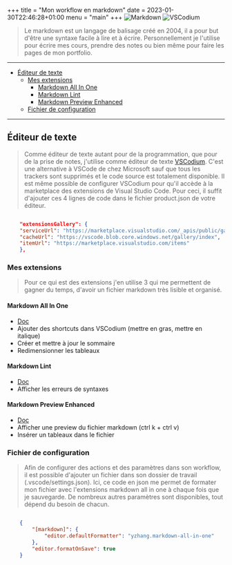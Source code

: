 +++
title = "Mon workflow en markdown"
date = 2023-01-30T22:46:28+01:00
menu = "main"
+++
![Markdown](https://img.shields.io/badge/markdown-%23000000.svg?style=for-the-badge&logo=markdown&logoColor=white) ![VSCodium](https://img.shields.io/badge/vscodium-2F80ED.svg?style=for-the-badge&logo=vscodium&logoColor=white)

> Le markdown est un langage de balisage créé en 2004, il a pour but d'être une syntaxe facile à lire et à écrire. Personnellement je l'utilise pour écrire mes cours, prendre des notes ou bien même pour faire les pages de mon portfolio.

<!--more-->
---

- [Éditeur de texte](#éditeur-de-texte)
  - [Mes extensions](#mes-extensions)
    - [Markdown All In One](#markdown-all-in-one)
    - [Markdown Lint](#markdown-lint)
    - [Markdown Preview Enhanced](#markdown-preview-enhanced)
  - [Fichier de configuration](#fichier-de-configuration)

---

## Éditeur de texte

> Comme éditeur de texte autant pour de la programmation, que pour de la prise de notes, j'utilise comme éditeur de texte [VSCodium](https://vscodium.com/). C'est une alternative à VSCode de chez Microsoft sauf que tous les trackers sont supprimés et le code source est totalement disponible. Il est même possible de configurer VSCodium pour qu'il accède à la marketplace des extensions de Visual Studio Code. Pour ceci, il suffit d'ajouter ces 4 lignes de code dans le fichier product.json de votre éditeur.

```json

    "extensionsGallery": {
    "serviceUrl": "https://marketplace.visualstudio.com/_apis/public/gallery",
    "cacheUrl": "https://vscode.blob.core.windows.net/gallery/index",
    "itemUrl": "https://marketplace.visualstudio.com/items"
    },

```

### Mes extensions

> Pour ce qui est des extensions j'en utilise 3 qui me permettent de gagner du temps, d'avoir un fichier markdown très lisible et organisé.

#### Markdown All In One

- [Doc](https://marketplace.visualstudio.com/items?itemName=yzhang.markdown-all-in-one)
- Ajouter des shortcuts dans VSCodium (mettre en gras, mettre en italique)
- Créer et mettre à jour le sommaire
- Redimensionner les tableaux

#### Markdown Lint

- [Doc](https://marketplace.visualstudio.com/items?itemName=DavidAnson.vscode-markdownlint)
- Afficher les erreurs de syntaxes

#### Markdown Preview Enhanced

- [Doc](https://marketplace.visualstudio.com/items?itemName=shd101wyy.markdown-preview-enhanced)
- Afficher une preview du fichier markdown (ctrl k + ctrl v)
- Insérer un tableaux dans le fichier

### Fichier de configuration

> Afin de configurer des actions et des paramètres dans son workflow, il est possible d'ajouter un fichier dans son dossier de travail (.vscode/settings.json). Ici, ce code en json me permet de formater mon fichier avec l'extensions markdown all in one à chaque fois que je sauvegarde. De nombreux autres paramètres sont disponibles, tout dépend du besoin de chacun.

```json

    {
        "[markdown]": {
            "editor.defaultFormatter": "yzhang.markdown-all-in-one"
        },
        "editor.formatOnSave": true
    }

```

